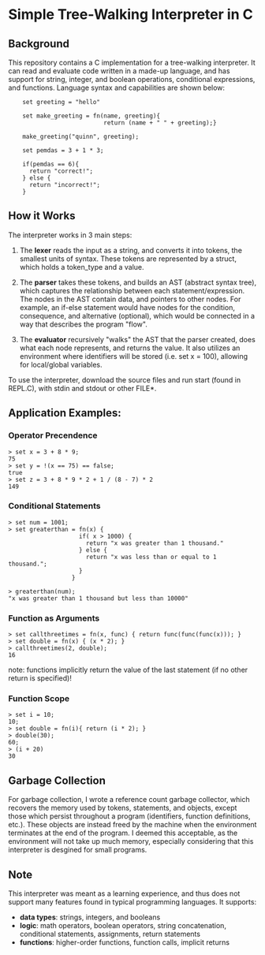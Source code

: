 # Simple Tree-Walking Interpreter in C
## Background
This repository contains a C implementation for a tree-walking interpreter. It can read and evaluate code written in a made-up language, and has support for string, integer, and boolean operations, conditional expressions, and functions. Language syntax and capabilities are shown below:

```
    set greeting = "hello"

    set make_greeting = fn(name, greeting){ 
                           return (name + " " + greeting);}

    make_greeting("quinn", greeting);

    set pemdas = 3 + 1 * 3;

    if(pemdas == 6){
      return "correct!";
    } else {
      return "incorrect!";
    }

```

## How it Works

The interpreter works in 3 main steps:
1. The **lexer** reads the input as a string, and converts it into tokens, the smallest units of syntax. These tokens are represented by a struct, which holds a token_type and a value.
   
2. The **parser** takes these tokens, and builds an AST (abstract syntax tree), which captures the relationship between each statement/expression. The nodes in the AST contain data, and pointers to other nodes.
   For example, an if-else statement would have nodes for the condition, consequence, and alternative (optional), which would be connected in a way that describes the program "flow".
  
3. The **evaluator** recursively "walks" the AST that the parser created, does what each node represents, and returns the value. It also utilizes an environment where identifiers will be stored (i.e. set x = 100), allowing for local/global variables.

To use the interpreter, download the source files and run start (found in REPL.C), with stdin and stdout or other FILE*.

## Application Examples:

### Operator Precendence
```
> set x = 3 + 8 * 9;
75
> set y = !(x == 75) == false;
true
> set z = 3 + 8 * 9 * 2 + 1 / (8 - 7) * 2
149
```

### Conditional Statements
```
> set num = 1001;
> set greaterthan = fn(x) {
                    if( x > 1000) {
                      return "x was greater than 1 thousand."
                    } else {
                      return "x was less than or equal to 1 thousand.";
                    }
                  }

> greaterthan(num);
"x was greater than 1 thousand but less than 10000"
```

### Function as Arguments
```
> set callthreetimes = fn(x, func) { return func(func(func(x))); }
> set double = fn(x) { (x * 2); }
> callthreetimes(2, double);
16
```
note: functions implicitly return the value of the last statement (if no other return is specified)!

### Function Scope
```
> set i = 10;
10;
> set double = fn(i){ return (i * 2); }
> double(30);
60;
> (i + 20)
30
```

## Garbage Collection
For garbage collection, I wrote a reference count garbage collector, which recovers the memory used by tokens, statements, and objects, except those which persist throughout a program (identifiers, function definitions, etc.). These objects are instead freed by the machine when the environment terminates at the end of the program. I deemed this acceptable, as the environment will not take up much memory, especially considering that this interpreter is desgined for small programs.

## Note
This interpreter was meant as a learning experience, and thus does not support many features found in typical programming languages. 
It supports: 
- **data types**: strings, integers, and booleans
- **logic**: math operators, boolean operators, string concatenation, conditional statements, assignments, return statements
- **functions**: higher-order functions, function calls, implicit returns
